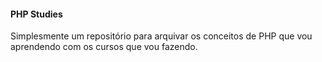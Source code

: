 #### PHP Studies

Simplesmente um repositório para arquivar os conceitos de PHP que vou aprendendo com os cursos que vou fazendo.
